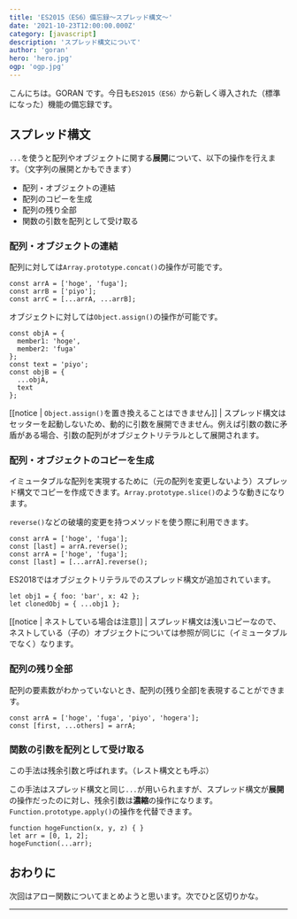 ```yaml
---
title: 'ES2015（ES6）備忘録〜スプレッド構文〜'
date: '2021-10-23T12:00:00.000Z'
category: [javascript]
description: 'スプレッド構文について'
author: 'goran'
hero: 'hero.jpg'
ogp: 'ogp.jpg'
---
```


こんにちは。GORAN です。今日も`ES2015（ES6）`から新しく導入された（標準になった）機能の備忘録です。

## スプレッド構文
`...`を使うと配列やオブジェクトに関する**展開**について、以下の操作を行えます。（文字列の展開とかもできます）

- 配列・オブジェクトの連結
- 配列のコピーを生成
- 配列の残り全部
- 関数の引数を配列として受け取る

### 配列・オブジェクトの連結
配列に対しては`Array.prototype.concat()`の操作が可能です。
```js:title=配列
const arrA = ['hoge', 'fuga'];
const arrB = ['piyo'];
const arrC = [...arrA, ...arrB];
```

オブジェクトに対しては`Object.assign()`の操作が可能です。
```js:title=オブジェクト
const objA = {
  member1: 'hoge',
  member2: 'fuga'
};
const text = 'piyo';
const objB = {
  ...objA,
  text
};
```

[[notice | `Object.assign()`を置き換えることはできません]]
| スプレッド構文はセッターを起動しないため、動的に引数を展開できません。例えば引数の数に矛盾がある場合、引数の配列がオブジェクトリテラルとして展開されます。

### 配列・オブジェクトのコピーを生成
イミュータブルな配列を実現するために（元の配列を変更しないよう）スプレッド構文でコピーを作成できます。`Array.prototype.slice()`のような動きになります。

`reverse()`などの破壊的変更を持つメソッドを使う際に利用できます。
```js:title=配列
const arrA = ['hoge', 'fuga'];
const [last] = arrA.reverse();
const arrA = ['hoge', 'fuga'];
const [last] = [...arrA].reverse();
```

ES2018ではオブジェクトリテラルでのスプレッド構文が追加されています。
```js:title=オブジェクト
let obj1 = { foo: 'bar', x: 42 };
let clonedObj = { ...obj1 };
```

[[notice | ネストしている場合は注意]]
| スプレッド構文は浅いコピーなので、ネストしている（子の）オブジェクトについては参照が同じに（イミュータブルでなく）なります。

### 配列の残り全部
配列の要素数がわかっていないとき、配列の[残り全部]を表現することができます。
```js:title=配列
const arrA = ['hoge', 'fuga', 'piyo', 'hogera'];
const [first, ...others] = arrA;
```

### 関数の引数を配列として受け取る
この手法は残余引数と呼ばれます。（レスト構文とも呼ぶ）

この手法はスプレッド構文と同じ`...`が用いられますが、スプレッド構文が**展開**の操作だったのに対し、残余引数は**濃縮**の操作になります。`Function.prototype.apply()`の操作を代替できます。
```js:title=残余引数
function hogeFunction(x, y, z) { }
let arr = [0, 1, 2];
hogeFunction(...arr);
```

## おわりに
次回はアロー関数についてまとめようと思います。次でひと区切りかな。

---